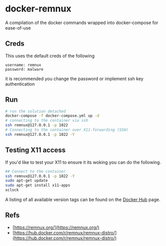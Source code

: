 # docker-remnux

A compilation of the docker commands wrapped into docker-compose for ease-of-use

## Creds
This uses the default creds of the following
```
username: remnux
password: malware
```

it is recommended you change the password or implement ssh key authentication

## Run

```bash
# run the solution detached
docker-compose -f docker-compose.yml up -d
# connecting to the container via ssh
ssh remnux@127.0.0.1 -p 1022
# Connecting to the container over X11-forwarding (SSH)
ssh remnux@127.0.0.1 -p 1022 -Y
```

## Testing X11 access
If you'd like to test your X11 to ensure it its woking you can do the following.
```bash
## Connect to the container
ssh remnux@127.0.0.1 -p 1022 -Y
sudo apt-get update
sudo apt-get install x11-apps
xclock
```

A listing of all available version tags can be found on the [Docker Hub](https://hub.docker.com/r/remnux/remnux-distro/tags) page.

## Refs

* [https://remnux.org/](https://remnux.org/)
* [https://hub.docker.com/r/remnux/remnux-distro/](https://hub.docker.com/r/remnux/remnux-distro/)
